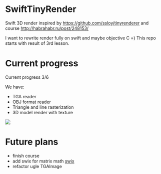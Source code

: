 # SwiftTinyRender
Swift 3D render inspired by https://github.com/ssloy/tinyrenderer and course http://habrahabr.ru/post/248153/

I want to rewrite render fully on swift and maybe objective C =) This repo starts with result of 3rd lesson.

# Current progress

Current progress 3/6

We have:

- TGA reader
- OBJ format reader
- Triangle and line rasterization
- 3D model render with texture

![](https://cloud.githubusercontent.com/assets/1054094/9326895/e500922e-45a5-11e5-98af-38418059a271.png)

# Future plans

- finish course
- add swix for matrix math [swix](https://github.com/scottsievert/swix)
- refactor ugle TGAImage
